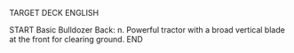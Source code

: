 TARGET DECK
ENGLISH

START
Basic
Bulldozer
Back: n. Powerful tractor with a broad vertical blade at the front for clearing ground.
END
